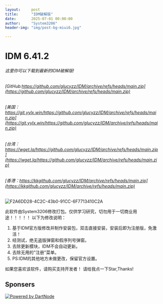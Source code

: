 ```yaml
---
layout:     post
title:      "IDM破解版"
date:       2025-07-01 00:00:00
author:     "System3206"
header-img: "img/post-bg-miui6.jpg"

---
```

# IDM 6.41.2
###### 这里你可以下载到最新的IDM破解版!
###### [GitHub:https://github.com/glucyzz/IDM/archive/refs/heads/main.zip](https://github.com/glucyzz/IDM/archive/refs/heads/main.zip)
###### [美国：https://git.yylx.win/https://github.com/glucyzz/IDM/archive/refs/heads/main.zip](https://git.yylx.win/https://github.com/glucyzz/IDM/archive/refs/heads/main.zip)
###### [台湾：https://wget.la/https://github.com/glucyzz/IDM/archive/refs/heads/main.zip](https://wget.la/https://github.com/glucyzz/IDM/archive/refs/heads/main.zip)
###### [香港：https://kkgithub.com/glucyzz/IDM/archive/refs/heads/main.zip](https://kkgithub.com/glucyzz/IDM/archive/refs/heads/main.zip)


![F2A6DD28-4C2C-43b0-91CC-6F7713410C2A](https://user-images.githubusercontent.com/82938236/180700540-f05d0bf2-2a26-4797-a788-793546049da2.png)


此软件由System3206修改打包。仅供学习研究，切勿用于一切商业用途！！！！！
以下为修改说明：
1. 基于IDM官方版修改并制作安装包，双击直接安装，安装后即为注册版，免激活！
2. 经测试，绝无盗版弹窗和假序列号弹窗。
3. 去除更新模块，IDM不会自动更新。
4. 去除无用的"注册"菜单。
5. PS:IDM的其他地方未做更改，保留官方设置。

如果您喜欢该软件，请购买支持开发者！
请给我点一下Star,Thanks!

## Sponsers
[![Powered by DartNode](https://dartnode.com/branding/DN-Open-Source-sm.png)](https://dartnode.com "Powered by DartNode - Free VPS for Open Source")
